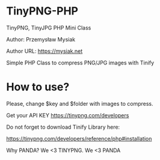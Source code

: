 # TinyPNG-PHP
TinyPNG, TinyJPG PHP Mini Class

Author: Przemysław Mysiak

Author URL: https://mysiak.net


Simple PHP Class to compress PNG/JPG images with Tinify

# How to use?

Please, change $key and $folder with images to compress. 

Get your API KEY https://tinypng.com/developers

Do not forget to download Tinify Library here:

https://tinypng.com/developers/reference/php#installation

Why PANDA? We <3 TINYPNG. We <3 PANDA
